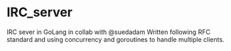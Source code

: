 # IRC_server
IRC sever in GoLang in collab with @suedadam
Written following RFC standard and using concurrency and goroutines to handle multiple clients.

